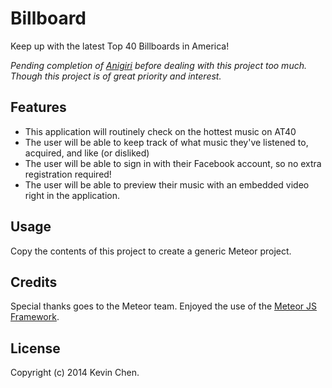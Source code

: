 Billboard
=======

Keep up with the latest Top 40 Billboards in America!

_Pending completion of [Anigiri](https://github.com/k39chen/Anigiri) before dealing with this project too much. Though this project is of great priority and interest._ 

Features
------------
* This application will routinely check on the hottest music on AT40
* The user will be able to keep track of what music they've listened to, acquired, and like (or disliked)
* The user will be able to sign in with their Facebook account, so no extra registration required!
* The user will be able to preview their music with an embedded video right in the application.

Usage
------------

Copy the contents of this project to create a generic Meteor project.

Credits
-------------
Special thanks goes to the Meteor team. Enjoyed the use of the [Meteor JS Framework](http://www.meteor.com/).

License
-------------
Copyright (c) 2014 Kevin Chen.
